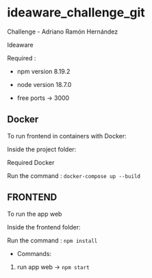 # ideaware_challenge_git
Challenge - Adriano Ramón Hernández

Ideaware

Required :

- npm version 8.19.2
- node version 18.7.0

- free ports -> 3000
## Docker
To run frontend in containers with Docker:

Inside the project folder:

Required Docker

Run the command : 
```docker-compose up --build```

## FRONTEND
To run the app web 

Inside the frontend folder:

Run the command : 
``` npm install ``` 

- Commands:

1. run app web -> ``` npm start ```




